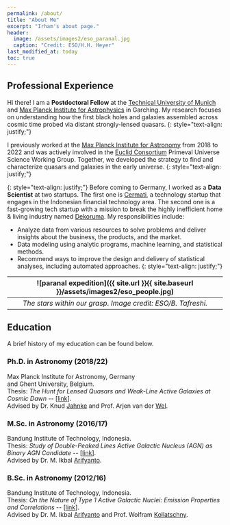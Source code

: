 ```yaml
---
permalink: /about/
title: "About Me"
excerpt: "Irham's about page."
header:
  image: /assets/images2/eso_paranal.jpg
  caption: "Credit: ESO/H.H. Heyer"
last_modified_at: today
toc: true
---
```


## Professional Experience

Hi there! I am a **Postdoctoral Fellow** at the [Technical University of Munich](https://www.tum.de/en/) and [Max Planck Institute for Astrophysics](https://www.mpa-garching.mpg.de/) in Garching.
My research focuses on understanding how the first black holes and galaxies assembled across cosmic time probed via distant strongly-lensed quasars.
{: style="text-align: justify;"}

I previously worked at the [Max Planck Institute for Astronomy](http://www.mpia.de/en) from 2018 to 2022 and was actively involved in the [Euclid Consortium](https://www.euclid-ec.org/) Primeval Universe Science Working Group. 
Together, we developed the strategy to find and characterize quasars and galaxies in the early universe.
{: style="text-align: justify;"}

{: style="text-align: justify;"}
Before coming to Germany, I worked as a **Data Scientist** at two startups. The first one is [Cermati](https://www.cermati.com/tentang-cermati), a technology startup that engages in the Indonesian financial technology area. The second one is a fast-growing tech startup with a mission to break the highly inefficient home & living industry named [Dekoruma](https://www.dekoruma.com/artikel/2650/about-us). My responsibilities include:
* Analyze data from various resources to solve problems and deliver insights about the business, the products, and the market.
* Data modeling using analytic programs, machine learning, and statistical methods.
* Recommend ways to improve the design and delivery of statistical analyses, including automated approaches.
{: style="text-align: justify;"}

| ![paranal expedition]({{ site.url }}{{ site.baseurl }}/assets/images2/eso_people.jpg) | 
|:--:| 
| *The stars within our grasp. Image credit: ESO/B. Tafreshi.* |


## Education
A brief history of my education can be found below.

### Ph.D. in Astronomy (2018/22)
Max Planck Institute for Astronomy, Germany \
and Ghent University, Belgium. \
Thesis: *The Hunt for Lensed Quasars and Weak-Line Active Galaxies at Cosmic Dawn* -- [[link](https://www.researchgate.net/publication/361486613_The_Hunt_for_Quasars_at_Cosmic_Dawn_Insights_into_Redshift_6_Weak-Line_Active_Galaxies_and_Deep_Learning_for_Discovering_Lensed_Sources)]. \
Advised by Dr. Knud [Jahnke](https://www.mpia.de/homes/jahnke/) and Prof. Arjen van der [Wel](https://users.ugent.be/~avdrwel/).

### M.Sc. in Astronomy (2016/17)
Bandung Institute of Technology, Indonesia. \
Thesis: *Study of Double-Peaked Lines Active Galactic Nucleus (AGN) as Binary AGN Candidate* -- [[link](https://www.researchgate.net/publication/320056967_Study_of_Double-Peaked_Emission_Lines_AGN_as_Binary_AGN_Candidate)]. \
Advised by Dr. M. Ikbal [Arifyanto](https://www.itb.ac.id/staff/view/mochamad-ikbal-arifyanto-see).

### B.Sc. in Astronomy (2012/16)
Bandung Institute of Technology, Indonesia. \
Thesis: *On the Nature of Type 1 Active Galactic Nuclei: Emission Properties and Correlations* -- [[link](https://www.researchgate.net/publication/306344484_On_the_Nature_of_Type_1_AGN_Emission_Properties_and_Correlations)]. \
Advised by Dr. M. Ikbal [Arifyanto](https://www.itb.ac.id/staff/view/mochamad-ikbal-arifyanto-see) and Prof. Wolfram [Kollatschny](https://www.astro.physik.uni-goettingen.de/~wkollat/).
